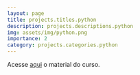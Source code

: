```yaml
---
layout: page
title: projects.titles.python
description: projects.descriptions.python
img: assets/img/python.png
importance: 2
category: projects.categories.python
---
```


Acesse [aqui](https://www.kaggle.com/code/afrniomelo/curso-rel-mpago-de-python/notebook) o material do curso.